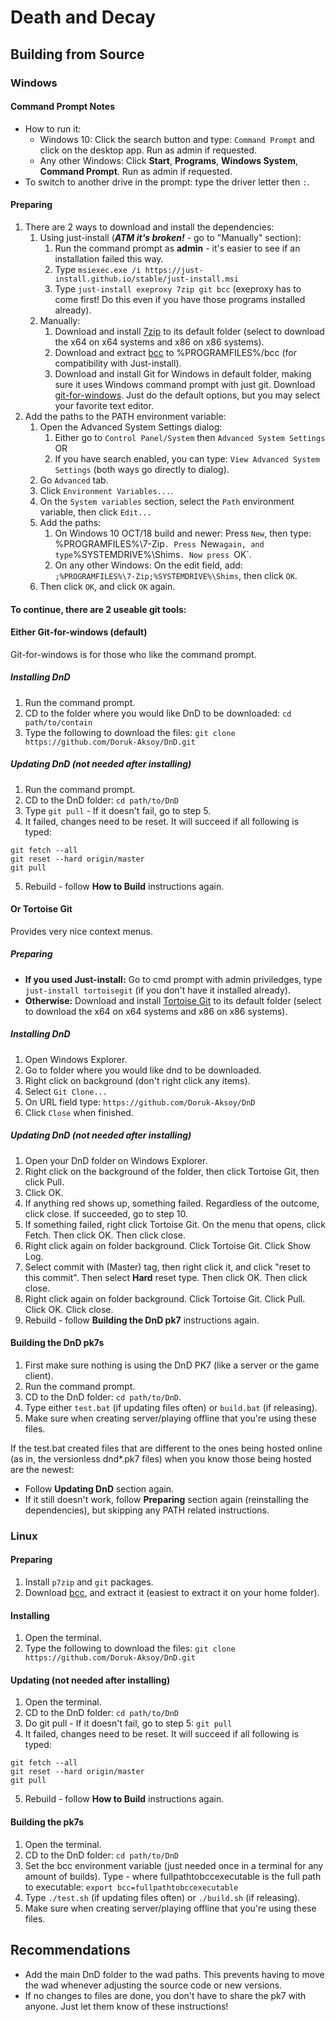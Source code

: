 # Death and Decay
## Building from Source
### Windows
#### Command Prompt Notes
* How to run it:
  * Windows 10: Click the search button and type: `Command Prompt` and click on the desktop app. Run as admin if requested.
  * Any other Windows: Click **Start**, **Programs**, **Windows System**, **Command Prompt**. Run as admin if requested.
* To switch to another drive in the prompt: type the driver letter then `:`.

#### Preparing

1. There are 2 ways to download and install the dependencies:
   1. Using just-install (***ATM it's broken!*** - go to "Manually" section):
      1. Run the command prompt as **admin** - it's easier to see if an installation failed this way.
      2. Type `msiexec.exe /i https://just-install.github.io/stable/just-install.msi`
      3. Type `just-install exeproxy 7zip git bcc` (exeproxy has to come first! Do this even if you have those programs installed already).
   2. Manually:
      1. Download and install [7zip](https://www.7-zip.org/download.html) to its default folder (select to download the x64 on x64 systems and x86 on x86 systems).
      2. Download and extract [bcc](https://github.com/wormt/bcc/releases) to %PROGRAMFILES%/bcc (for compatibility with Just-install).
      3. Download and install Git for Windows in default folder, making sure it uses Windows command prompt with just git. Download [git-for-windows](https://git-scm.com/download/win). Just do the default options, but you may select your favorite text editor.
2. Add the paths to the PATH environment variable:
   1. Open the Advanced System Settings dialog:
      1. Either go to `Control Panel/System` then `Advanced System Settings` OR
      2. If you have search enabled, you can type: `View Advanced System Settings` (both ways go directly to dialog).
   2. Go `Advanced` tab.
   3. Click `Environment Variables...`.
   4. On the `System variables` section, select the `Path` environment variable, then click `Edit...`
   5. Add the paths:
      1. On Windows 10 OCT/18 build and newer: Press `New`, then type: %PROGRAMFILES%\7-Zip`. Press `New` again, and type `%SYSTEMDRIVE%\Shims`. Now press `OK`.
      2. On any other Windows: On the edit field, add: `;%PROGRAMFILES%\7-Zip;%SYSTEMDRIVE%\Shims`, then click `OK`.
   6. Then click `OK`, and click `OK` again.

#### To continue, there are 2 useable git tools:
#### Either Git-for-windows (default)
Git-for-windows is for those who like the command prompt.

##### Installing DnD
1. Run the command prompt.
2. CD to the folder where you would like DnD to be downloaded: `cd path/to/contain`
3. Type the following to download the files: `git clone https://github.com/Doruk-Aksoy/DnD.git`

##### Updating DnD (not needed after installing)
1. Run the command prompt.
2. CD to the DnD folder: `cd path/to/DnD`
3. Type `git pull` - If it doesn't fail, go to step 5.
4. It failed, changes need to be reset. It will succeed if all following is typed:
```
git fetch --all
git reset --hard origin/master
git pull
```
5. Rebuild - follow **How to Build** instructions again.

#### Or Tortoise Git
Provides very nice context menus.

##### Preparing

- **If you used Just-install:** Go to cmd prompt with admin priviledges, type `just-install tortoisegit` (if you don't have it installed already).
- **Otherwise:** Download and install [Tortoise Git](https://tortoisegit.org/download/) to its default folder (select to download the x64 on x64 systems and x86 on x86 systems).

##### Installing DnD
1. Open Windows Explorer.
2. Go to folder where you would like dnd to be downloaded.
3. Right click on background (don't right click any items).
4. Select `Git Clone...`
5. On URL field type: `https://github.com/Doruk-Aksoy/DnD`
6. Click `Close` when finished.
 
##### Updating DnD (not needed after installing)
1. Open your DnD folder on Windows Explorer.
2. Right click on the background of the folder, then click Tortoise Git, then click Pull.
3. Click OK.
4. If anything red shows up, something failed. Regardless of the outcome, click close. If succeeded, go to step 10.
5. If something failed, right click Tortoise Git. On the menu that opens, click Fetch. Then click OK. Then click close.
7. Right click again on folder background. Click Tortoise Git. Click Show Log.
8. Select commit with (Master) tag, then right click it, and click "reset to this commit". Then select **Hard** reset type. Then click OK. Then click close.
9. Right click again on folder background. Click Tortoise Git. Click Pull. Click OK. Click close.
10. Rebuild - follow **Building the DnD pk7** instructions again.

#### Building the DnD pk7s
1. First make sure nothing is using the DnD PK7 (like a server or the game client).
2. Run the command prompt.
3. CD to the DnD folder: `cd path/to/DnD`.
4. Type either `test.bat` (if updating files often) or `build.bat` (if releasing).
5. Make sure when creating server/playing offline that you're using these files.

If the test.bat created files that are different to the ones being hosted online (as in, the versionless dnd*.pk7 files) when you know those being hosted are the newest:
- Follow **Updating DnD** section again.
- If it still doesn't work, follow **Preparing** section again (reinstalling the dependencies), but skipping any PATH related instructions.

### Linux
#### Preparing
1. Install `p7zip` and `git` packages.
2. Download [bcc](https://github.com/wormt/bcc/releases), and extract it (easiest to extract it on your home folder).

#### Installing
1. Open the terminal.
2. Type the following to download the files: `git clone https://github.com/Doruk-Aksoy/DnD.git`

#### Updating (not needed after installing)
1. Open the terminal.
2. CD to the DnD folder: `cd path/to/DnD`
3. Do git pull - If it doesn't fail, go to step 5: `git pull`
4. It failed, changes need to be reset. It will succeed if all following is typed:
```
git fetch --all
git reset --hard origin/master
git pull
```
5. Rebuild - follow **How to Build** instructions again.

#### Building the pk7s
1. Open the terminal.
2. CD to the DnD folder: `cd path/to/DnD`
3. Set the bcc environment variable (just needed once in a terminal for any amount of builds). Type - where fullpathtobccexecutable is the full path to executable: `export bcc=fullpathtobccexecutable`
4. Type `./test.sh` (if updating files often) or `./build.sh` (if releasing).
5. Make sure when creating server/playing offline that you're using these files.

## Recommendations
- Add the main DnD folder to the wad paths. This prevents having to move the wad whenever adjusting the source code or new versions.
- If no changes to files are done, you don't have to share the pk7 with anyone. Just let them know of these instructions!